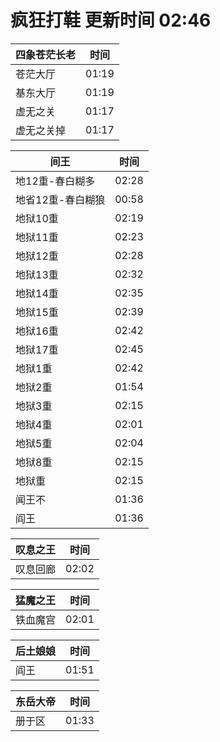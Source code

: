 # 疯狂打鞋 更新时间 02:46

| 四象苍茫长老   | 时间    |
|--------|-------|
| 苍茫大厅 | 01:19 |
| 基东大厅 | 01:19 |
| 虚无之关 | 01:17 |
| 虚无之关掉 | 01:17 |

| 间王   | 时间    |
|--------|-------|
| 地12重-春白糊多 | 02:28 |
| 地省12重-春白糊狼 | 00:58 |
| 地狱10重 | 02:19 |
| 地狱11重 | 02:23 |
| 地狱12重 | 02:28 |
| 地狱13重 | 02:32 |
| 地狱14重 | 02:35 |
| 地狱15重 | 02:39 |
| 地狱16重 | 02:42 |
| 地狱17重 | 02:45 |
| 地狱1重 | 02:42 |
| 地狱2重 | 01:54 |
| 地狱3重 | 02:15 |
| 地狱4重 | 02:01 |
| 地狱5重 | 02:04 |
| 地狱8重 | 02:15 |
| 地狱重 | 02:15 |
| 闻王不 | 01:36 |
| 阎王 | 01:36 |

| 叹息之王   | 时间    |
|--------|-------|
| 叹息回廊 | 02:02 |

| 猛魔之王   | 时间    |
|--------|-------|
| 铁血魔宫 | 02:01 |

| 后土娘娘   | 时间    |
|--------|-------|
| 阎王 | 01:51 |

| 东岳大帝   | 时间    |
|--------|-------|
| 册于区 | 01:33 |